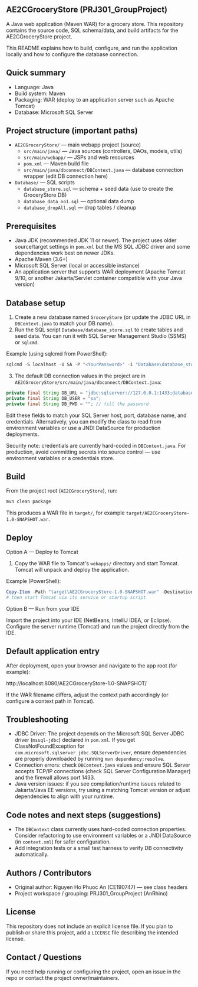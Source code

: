 ## AE2CGroceryStore (PRJ301_GroupProject)

A Java web application (Maven WAR) for a grocery store. This repository contains the source code, SQL schema/data, and build artifacts for the AE2CGroceryStore project.

This README explains how to build, configure, and run the application locally and how to configure the database connection.

## Quick summary

- Language: Java
- Build system: Maven
- Packaging: WAR (deploy to an application server such as Apache Tomcat)
- Database: Microsoft SQL Server

## Project structure (important paths)

- `AE2CGroceryStore/` — main webapp project (source)
  - `src/main/java/` — Java sources (controllers, DAOs, models, utils)
  - `src/main/webapp/` — JSPs and web resources
  - `pom.xml` — Maven build file
  - `src/main/java/dbconnect/DBContext.java` — database connection wrapper (edit DB connection here)
- `Database/` — SQL scripts
  - `database_store.sql` — schema + seed data (use to create the GroceryStore DB)
  - `database_data_no1.sql` — optional data dump
  - `database_dropAll.sql` — drop tables / cleanup

## Prerequisites

- Java JDK (recommended JDK 11 or newer). The project uses older source/target settings in `pom.xml` but the MS SQL JDBC driver and some dependencies work best on newer JDKs.
- Apache Maven (3.6+)
- Microsoft SQL Server (local or accessible instance)
- An application server that supports WAR deployment (Apache Tomcat 9/10, or another Jakarta/Servlet container compatible with your Java version)

## Database setup

1. Create a new database named `GroceryStore` (or update the JDBC URL in `DBContext.java` to match your DB name).
2. Run the SQL script `Database/database_store.sql` to create tables and seed data. You can run it with SQL Server Management Studio (SSMS) or `sqlcmd`.

Example (using sqlcmd from PowerShell):

```powershell
sqlcmd -S localhost -U SA -P "<YourPassword>" -i "Database\database_store.sql"
```

3. The default DB connection values in the project are in `AE2CGroceryStore/src/main/java/dbconnect/DBContext.java`:

```java
private final String DB_URL = "jdbc:sqlserver://127.0.0.1:1433;databaseName=GroceryStore;encrypt=false";
private final String DB_USER = "sa";
private final String DB_PWD = ""; // fill the password
```

Edit these fields to match your SQL Server host, port, database name, and credentials. Alternatively, you can modify the class to read from environment variables or use a JNDI DataSource for production deployments.

Security note: credentials are currently hard-coded in `DBContext.java`. For production, avoid committing secrets into source control — use environment variables or a credentials store.

## Build

From the project root (`AE2CGroceryStore`), run:

```powershell
mvn clean package
```

This produces a WAR file in `target/`, for example `target/AE2CGroceryStore-1.0-SNAPSHOT.war`.

## Deploy

Option A — Deploy to Tomcat

1. Copy the WAR file to Tomcat's `webapps/` directory and start Tomcat. Tomcat will unpack and deploy the application.

Example (PowerShell):

```powershell
Copy-Item -Path "target\AE2CGroceryStore-1.0-SNAPSHOT.war" -Destination "C:\path\to\tomcat\webapps\"
# then start Tomcat via its service or startup script
```

Option B — Run from your IDE

Import the project into your IDE (NetBeans, IntelliJ IDEA, or Eclipse). Configure the server runtime (Tomcat) and run the project directly from the IDE.

## Default application entry

After deployment, open your browser and navigate to the app root (for example):

http://localhost:8080/AE2CGroceryStore-1.0-SNAPSHOT/

If the WAR filename differs, adjust the context path accordingly (or configure a context path in Tomcat).

## Troubleshooting

- JDBC Driver: The project depends on the Microsoft SQL Server JDBC driver (`mssql-jdbc`) declared in `pom.xml`. If you get ClassNotFoundException for `com.microsoft.sqlserver.jdbc.SQLServerDriver`, ensure dependencies are properly downloaded by running `mvn dependency:resolve`.
- Connection errors: check `DBContext.java` values and ensure SQL Server accepts TCP/IP connections (check SQL Server Configuration Manager) and the firewall allows port 1433.
- Java version issues: if you see compilation/runtime issues related to Jakarta/Java EE versions, try using a matching Tomcat version or adjust dependencies to align with your runtime.

## Code notes and next steps (suggestions)

- The `DBContext` class currently uses hard-coded connection properties. Consider refactoring to use environment variables or a JNDI DataSource (in `context.xml`) for safer configuration.
- Add integration tests or a small test harness to verify DB connectivity automatically.

## Authors / Contributors

- Original author: Nguyen Ho Phuoc An (CE190747) — see class headers
- Project workspace / grouping: PRJ301_GroupProject (AnRhino)

## License

This repository does not include an explicit license file. If you plan to publish or share this project, add a `LICENSE` file describing the intended license.

## Contact / Questions

If you need help running or configuring the project, open an issue in the repo or contact the project owner/maintainers.

